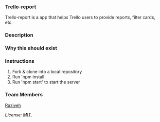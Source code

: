 
### Trello-report
Trello-report is a app that  helps Trello users to provide reports, filter cards, etc.

### Description


### Why this should exist

### Instructions
1. Fork & clone into a local repository
2. Run 'npm install'
3. Run 'npm start' to start the server

### Team Members
[Raziyeh](https://github.com/Raziyehbazargan)


*License: [MIT](https://opensource.org/licenses/MIT)*.
